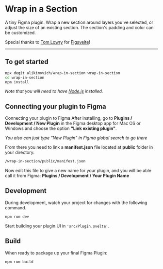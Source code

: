 # Wrap in a Section

A tiny Figma plugin.
Wrap a new section around layers you've selected, or adjust the size of an existing section.
The section's padding and color can be customized.

Special thanks to [Tom Lowry](https://github.com/thomas-lowry) for [Figsvelte](https://github.com/thomas-lowry/figsvelte)!

---

## To get started

```bash
npx degit alikimovich/wrap-in-section wrap-in-section
cd wrap-in-section
npm install
```

_Note that you will need to have [Node.js](https://nodejs.org/) installed._

## Connecting your plugin to Figma

Connecting your plugin to Figma
After installing, go to **Plugins / Development / New Plugin** in the Figma desktop app for Mac OS or Windows and choose the option **"Link existing plugin"**.

_You also can just type "New Plugin" in Figma global search to go there_

From there you need to link a **manifest.json** file located at **public** folder in your directory:

```bash
/wrap-in-section/public/manifest.json
```

Now edit this file to give a new name for your plugin, and you will be able call it from Figma: **Plugins / Development / Your Plugin Name**

## Development

During development, watch your project for changes with the following command.

```bash
npm run dev
```

Start building your plugin UI in `'src/Plugin.svelte'`.

## Build

When ready to package up your final Figma Plugin:

```bash
npm run build
```
